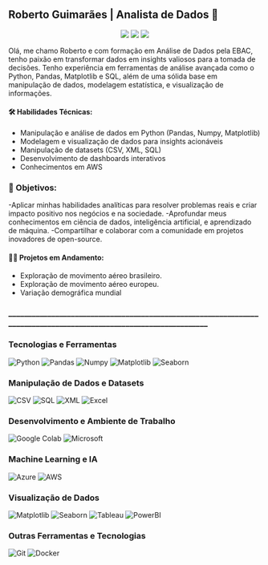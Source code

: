## Roberto Guimarães | Analista de Dados 👋

<p align="center">
  <a href="mailto:roberto.indghews@gmail.com" alt="Gmail" title="Roberto Guimarães">
    <img src="https://img.shields.io/badge/Gmail-D00000?logo=gmail&logoColor=white&style=for-the-badge"/></a>
  <a href="https://www.instagram.com/rbancrofth/" alt="Instagram" title="Roberto Guimarães">
    <img src="https://img.shields.io/badge/Instagram-EA4AAA?logo=instagram&logoColor=white&style=for-the-badge"/></a>
  <a href="https://www.kaggle.com/robertoguimares" alt="Kaggle" title="Roberto Guimarães">
    <img src="https://img.shields.io/badge/Kaggle-209b87?logo=kaggle&logoColor=white&style=for-the-badge"/></a>
</p>


Olá, me chamo Roberto e com formação em Análise de Dados pela EBAC, tenho paixão em transformar dados em insights valiosos para a tomada de decisões. Tenho experiência em ferramentas de análise avançada como o Python, Pandas, Matplotlib e SQL, além de uma sólida base em manipulação de dados, modelagem estatística, e visualização de informações.

#### 🛠️ Habilidades Técnicas:

- Manipulação e análise de dados em Python (Pandas, Numpy, Matplotlib)
- Modelagem e visualização de dados para insights acionáveis
- Manipulação de datasets (CSV, XML, SQL)
- Desenvolvimento de dashboards interativos
- Conhecimentos em AWS

### 🚀 Objetivos:

-Aplicar minhas habilidades analíticas para resolver problemas reais e criar impacto positivo nos negócios e na sociedade.
-Aprofundar meus conhecimentos em ciência de dados, inteligência artificial, e aprendizado de máquina.
-Compartilhar e colaborar com a comunidade em projetos inovadores de open-source.

#### 👨‍💻 Projetos em Andamento:

- Exploração de movimento aéreo brasileiro.
- Exploração de movimento aéreo europeu.
- Variação demográfica mundial

### ___________________________________________________________________________________________________________________

### Tecnologias e Ferramentas
![Python](https://img.shields.io/badge/Python-3776AB?style=for-the-badge&logo=python&logoColor=white)
![Pandas](https://img.shields.io/badge/Pandas-EA4AAA?style=for-the-badge&logo=pandas&logoColor=white)
![Numpy](https://img.shields.io/badge/Numpy-013243?style=for-the-badge&logo=numpy&logoColor=white)
![Matplotlib](https://img.shields.io/badge/Matplotlib-FF5733?style=for-the-badge&logo=matplotlib&logoColor=white)
![Seaborn](https://img.shields.io/badge/Seaborn-4C8CBF?style=for-the-badge&logo=seaborn&logoColor=white)

### Manipulação de Dados e Datasets
![CSV](https://img.shields.io/badge/CSV-000000?style=for-the-badge&logo=csv&logoColor=white)
![SQL](https://img.shields.io/badge/SQL-4479A1?style=for-the-badge&logo=mysql&logoColor=white)
![XML](https://img.shields.io/badge/XML-FF6600?style=for-the-badge&logo=xml&logoColor=white)
![Excel](https://img.shields.io/badge/Excel-217346?style=for-the-badge&logo=microsoft-excel&logoColor=white)

### Desenvolvimento e Ambiente de Trabalho
![Google Colab](https://img.shields.io/badge/Google%20Colab-D00000?style=for-the-badge&logo=google-colab&logoColor=white)
![Microsoft](https://img.shields.io/badge/Microsoft-0078D4?style=for-the-badge&logo=microsoft&logoColor=white)

### Machine Learning e IA
![Azure](https://img.shields.io/badge/Microsoft%20Azure-0089D6?style=for-the-badge&logo=microsoft-azure&logoColor=white) 
![AWS](https://img.shields.io/badge/Amazon%20AWS-324b4b?style=for-the-badge&logo=amazon-aws&logoColor=white)

### Visualização de Dados
![Matplotlib](https://img.shields.io/badge/Matplotlib-FF5733?style=for-the-badge&logo=matplotlib&logoColor=white)
![Seaborn](https://img.shields.io/badge/Seaborn-4C8CBF?style=for-the-badge&logo=seaborn&logoColor=white)
![Tableau](https://img.shields.io/badge/Tableau-E97627?style=for-the-badge&logo=tableau&logoColor=white)
![PowerBI](https://img.shields.io/badge/PowerBI-F2C811?style=for-the-badge&logo=power-bi&logoColor=black)

### Outras Ferramentas e Tecnologias
![Git](https://img.shields.io/badge/Git-F05032?style=for-the-badge&logo=git&logoColor=white)
![Docker](https://img.shields.io/badge/Docker-2496ED?style=for-the-badge&logo=docker&logoColor=white)


<!--
**Rbancrofth/Rbancrofth** is a ✨ _special_ ✨ repository because its `README.md` (this file) appears on your GitHub profile.

Here are some ideas to get you started:

- 🔭 I’m currently working on ...
- 🌱 I’m currently learning ...
- 👯 I’m looking to collaborate on ...
- 🤔 I’m looking for help with ...
- 💬 Ask me about ...
- 📫 How to reach me: ...
- 😄 Pronouns: ...
- ⚡ Fun fact: ...
-->
